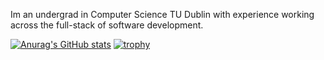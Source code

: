 Im an undergrad in Computer Science TU Dublin with experience working across the full-stack of software development. 

[![Anurag's GitHub stats](https://github-readme-stats.vercel.app/api?username=conan0h&show_icons=true&theme=radical)](https://github.com/anuraghazra/github-readme-stats)
[![trophy](https://github-profile-trophy.vercel.app/?username=conan0h)](https://github.com/ryo-ma/github-profile-trophy)

